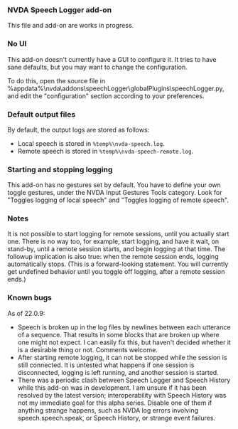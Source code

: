 ### NVDA Speech Logger add-on

This file and add-on are works in progress.

### No UI

This add-on doesn't currently have a GUI to configure it.
It tries to have sane defaults, but you may want to change the configuration.

To do this, open the source file in %appdata%\nvda\addons\speechLogger\globalPlugins\speechLogger.py, and edit the "configuration" section according to your preferences.

### Default output files

By default, the output logs are stored as follows:

* Local speech is stored in `%temp%\nvda-speech.log`.
* Remote speech is stored in `%temp%\nvda-speech-remote.log`.

### Starting and stopping logging

This add-on has no gestures set by default.
You have to define your own toggle gestures, under the NVDA Input Gestures Tools category.
Look for "Toggles logging of local speech" and "Toggles logging of remote speech".

### Notes

It is not possible to start logging for remote sessions, until you actually start one.
There is no way too, for example, start logging, and have it wait, on stand-by, until a remote session starts, and begin logging at that time.
The followup implication is also true: when the remote session ends, logging automatically stops.
(This is a forward-looking statement. You will currently get undefined behavior until you toggle off logging, after a remote session ends.)

### Known bugs

As of 22.0.9:
* Speech is broken up in the log files by newlines between each utterance of a sequence. That results in some blocks that are broken up where one might not expect. I can easily fix this, but haven't decided whether it is a desirable thing or not. Comments welcome.
* After starting remote logging, it can not be stopped while the session is still connected. It is untested what happens if one session is disconnected, logging is left running, and another session is started.
* There was a periodic clash between Speech Logger and Speech History while this add-on was in development. I am unsure if it has been resolved by the latest version; interoperability with Speech History was not my immediate goal for this alpha series. Disable one of them if anything strange happens, such as NVDA log errors involving speech.speech.speak, or Speech History, or strange event failures.
